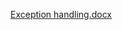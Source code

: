 [Exception handling.docx](https://github.com/user-attachments/files/17245481/Exception.handling.docx)
